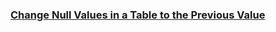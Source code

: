 ### [Change Null Values in a Table to the Previous Value](https://leetcode.com/problems/change-null-values-in-a-table-to-the-previous-value)

